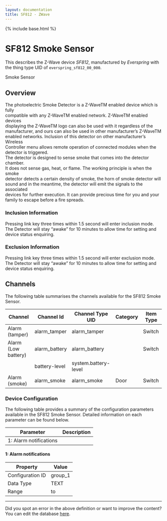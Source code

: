 ```yaml
---
layout: documentation
title: SF812 - ZWave
---
```


{% include base.html %}

# SF812 Smoke Sensor

This describes the Z-Wave device *SF812*, manufactured by *Everspring* with the thing type UID of ```everspring_sf812_00_000```. 

Smoke Sensor  


## Overview 

The photoelectric Smoke Detector is a Z-WaveTM enabled device which is fully  
compatible with any Z-WaveTM enabled network. Z-WaveTM enabled devices  
displaying the Z-WaveTM logo can also be used with it regardless of the  
manufacturer, and ours can also be used in other manufacturer’s Z-WaveTM  
enabled networks. Inclusion of this detector on other manufacturer’s Wireless  
Controller menu allows remote operation of connected modules when the  
detector is triggered.  
The detector is designed to sense smoke that comes into the detector chamber.  
It does not sense gas, heat, or flame. The working principle is when the smoke  
detector detects a certain density of smoke, the horn of smoke detector will  
sound and in the meantime, the detector will emit the signals to the associated  
devices for further execution. It can provide precious time for you and your  
family to escape before a fire spreads.

  


### Inclusion Information 

Pressing link key three times within 1.5 second will enter inclusion mode. The Detector will stay “awake” for 10 minutes to allow time for setting and device status enquiring.

  


### Exclusion Information 

Pressing link key three times within 1.5 second will enter exclusion mode. The Detector will stay “awake” for 10 minutes to allow time for setting and device status enquiring.


## Channels
The following table summarises the channels available for the SF812 Smoke Sensor.

| Channel | Channel Id | Channel Type UID | Category | Item Type |
|---------|------------|------------------|----------|-----------|
| Alarm (tamper) | alarm_tamper | alarm_tamper |  | Switch |
| Alarm (Low battery) | alarm_battery | alarm_battery |  | Switch |
|  | battery-level | system.battery-level |  |  |
| Alarm (smoke) | alarm_smoke | alarm_smoke | Door | Switch |


### Device Configuration
The following table provides a summary of the configuration parameters available in the SF812 Smoke Sensor.
Detailed information on each parameter can be found below.

| Parameter   | Description |
|-------------|-------------|
| 1: Alarm notifications |  |


#### 1: Alarm notifications


| Property         | Value    |
|------------------|----------|
| Configuration ID | group_1 |
| Data Type        | TEXT |
| Range |  to  |


---

Did you spot an error in the above definition or want to improve the content?
You can edit the database [here](http://www.cd-jackson.com/index.php/zwave/zwave-device-database/zwave-device-list/devicesummary/33).

